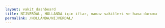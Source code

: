 ```yaml
---
layout: vakit_dashboard
title: NIJVERDAL, HOLLANDA için iftar, namaz vakitleri ve hava durumu - ilçe/eyalet seç
permalink: /HOLLANDA/NIJVERDAL/
---
```


<script type="text/javascript">
  var GLOBAL_COUNTRY = 'HOLLANDA';
  var GLOBAL_CITY = 'NIJVERDAL';
  var GLOBAL_STATE = '';
  var lat = 72;
  var lon = 21;
</script>

